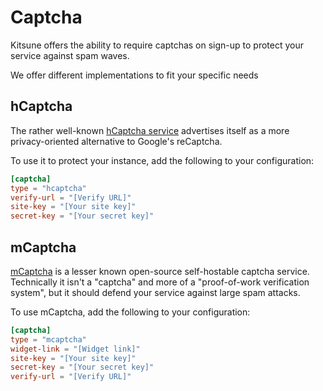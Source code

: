 # Captcha

Kitsune offers the ability to require captchas on sign-up to protect your service against spam waves.

We offer different implementations to fit your specific needs

## hCaptcha

The rather well-known [hCaptcha service](https://www.hcaptcha.com/) advertises itself as a more privacy-oriented alternative to Google's reCaptcha.

To use it to protect your instance, add the following to your configuration:

```toml
[captcha]
type = "hcaptcha"
verify-url = "[Verify URL]"
site-key = "[Your site key]"
secret-key = "[Your secret key]"
```

## mCaptcha

[mCaptcha](https://mcaptcha.org/) is a lesser known open-source self-hostable captcha service.  
Technically it isn't a "captcha" and more of a "proof-of-work verification system", but it should defend your service against large spam attacks.

To use mCaptcha, add the following to your configuration:

```toml
[captcha]
type = "mcaptcha"
widget-link = "[Widget link]"
site-key = "[Your site key]"
secret-key = "[Your secret key]"
verify-url = "[Verify URL]"
```
